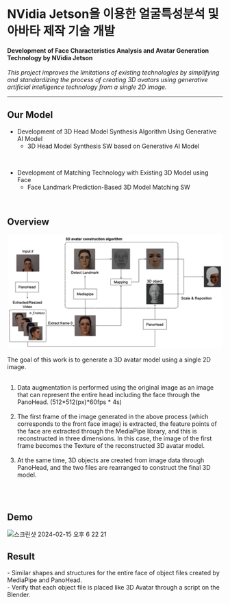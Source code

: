 # NVidia Jetson을 이용한 얼굴특성분석 및 아바타 제작 기술 개발

**Development of Face Characteristics Analysis and Avatar Generation Technology by NVidia Jetson** <br><br>
_This project improves the limitations of existing technologies by simplifying and standardizing the process of creating 3D avatars using generative artificial intelligence technology from a single 2D image._
***

<h2>Our Model</h2>

- Development of 3D Head Model Synthesis Algorithm Using Generative AI Model<br>
  - 3D Head Model Synthesis SW based on Generative AI Model <br>
<br>

- Development of Matching Technology with Existing 3D Model using Face<br>
  - Face Landmark Prediction-Based 3D Model Matching SW
 
<br>
<h2>Overview</h2>
<img src="./assets/workflow.png"><br>

The goal of this work is to generate a 3D avatar model using a single 2D image.  <br><br>
1) Data augmentation is performed using the original image as an image that can represent the entire head including the face through the PanoHead. (512*512(px)*60fps * 4s)  <br><br>
2) The first frame of the image generated in the above process (which corresponds to the front face image) is extracted, the feature points of the face are extracted through the MediaPipe library, and this is reconstructed in three dimensions. In this case, the image of the first frame becomes the Texture of the reconstructed 3D avatar model.  <br><br>
3) At the same time, 3D objects are created from image data through PanoHead, and the two files are rearranged to construct the final 3D model.  
<br>
<br>
<h2>Demo</h2>
<img width="729" alt="스크린샷 2024-02-15 오후 6 22 21" src="https://github.com/Media-4-Machine-Laboratory/3D_face_Reconstruction/assets/126739106/3f3998c3-604d-4dbb-9ff0-dc1e0b1b84d5"><br>

<h2>Result</h2>
- Similar shapes and structures for the entire face of object files created by MediaPipe and PanoHead.<br>
- Verify that each object file is placed like 3D Avatar through a script on the Blender.
